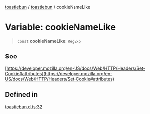 [toastiebun](../wiki/globals) / [toastiebun](../wiki/Namespace.toastiebun) / cookieNameLike

# Variable: cookieNameLike

> `const` **cookieNameLike**: `RegExp`

## See

[https://developer.mozilla.org/en-US/docs/Web/HTTP/Headers/Set-Cookie#attributes](https://developer.mozilla.org/en-US/docs/Web/HTTP/Headers/Set-Cookie#attributes)

## Defined in

[toastiebun.d.ts:32](https://github.com/IsCoffeeTho/toastiebun/blob/68db60f7ee85daa2fa2dfd3ba3c6e7fae88c338b/src/toastiebun.d.ts#L32)
